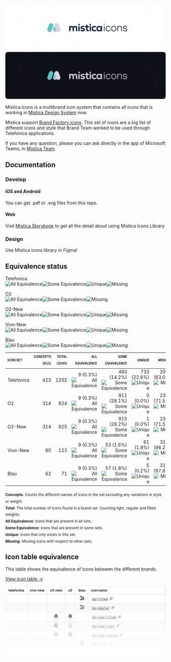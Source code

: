 ![Mistica Icons](.github/resources/mistica-icons-light.svg#gh-light-mode-only)
![Mistica Icons](.github/resources/mistica-icons-dark.svg#gh-dark-mode-only)

Mística Icons is a multibrand icon system that contains all icons that is working in [Mistica Design System](https://github.com/Telefonica/mistica) now.  

Mistica support [Brand Factory icons](https://brandfactory.telefonica.com/document/1086#/nuestra-identidad/iconos). This set of icons are a big list of different icons and style that Brand Team worked to be used through Telefonica applications.

If you have any question, please you can ask directly in the app of Microsoft Teams, in [Mistica Team](https://teams.microsoft.com/l/team/19%3ad2e3607a32ec411b8bf492f43cd0fe0c%40thread.tacv2/conversations?groupId=e265fe99-929f-45d1-8154-699649674a40&tenantId=9744600e-3e04-492e-baa1-25ec245c6f10).  

## Documentation

### Develop

#### iOS and Android

You can get .pdf or .svg files from this repo.

#### Web

Visit [Mistica Storybook](https://mistica-web.vercel.app/?path=/story/icons-catalog--catalog) to get all the detail about using Mistica Icons Library

### Design

Use Mística icons library in Figma!


## Equivalence status

Telefonica  
<img src='https://dummyimage.com/1x8/0066FF/000&text=+' alt='All Equivalence'><img src='https://dummyimage.com/56x8/EAC344/000&text=+' alt='Some Equivalence'><img src='https://dummyimage.com/90x8/59C2C9/000&text=+' alt='Unique'><img src='https://dummyimage.com/253x8/D1D5E4/000&text=+' alt='Missing'>

O2  
<img src='https://dummyimage.com/1x8/0066FF/000&text=+' alt='All Equivalence'><img src='https://dummyimage.com/112x8/EAC344/000&text=+' alt='Some Equivalence'><img src='https://dummyimage.com/287x8/D1D5E4/000&text=+' alt='Missing'>

O2-New  
<img src='https://dummyimage.com/1x8/0066FF/000&text=+' alt='All Equivalence'><img src='https://dummyimage.com/112x8/EAC344/000&text=+' alt='Some Equivalence'><img src='https://dummyimage.com/1x8/59C2C9/000&text=+' alt='Unique'><img src='https://dummyimage.com/286x8/D1D5E4/000&text=+' alt='Missing'>

Vivo-New  
<img src='https://dummyimage.com/1x8/0066FF/000&text=+' alt='All Equivalence'><img src='https://dummyimage.com/6x8/EAC344/000&text=+' alt='Some Equivalence'><img src='https://dummyimage.com/7x8/59C2C9/000&text=+' alt='Unique'><img src='https://dummyimage.com/386x8/D1D5E4/000&text=+' alt='Missing'>

Blau  
<img src='https://dummyimage.com/1x8/0066FF/000&text=+' alt='All Equivalence'><img src='https://dummyimage.com/7x8/EAC344/000&text=+' alt='Some Equivalence'><img src='https://dummyimage.com/1x8/59C2C9/000&text=+' alt='Unique'><img src='https://dummyimage.com/391x8/D1D5E4/000&text=+' alt='Missing'>

  
| <sub><sup>ICON SET</sup></sub> | <sub><sup>CONCEPTS (611)</sup></sub> | <sub><sup>TOTAL (3245)</sup></sub> | <sub><sup>ALL EQUIVALENCE</sup></sub> | <sub><sup>SOME EQUIVALENCE</sup></sub> | <sub><sup>UNIQUE</sup></sub> | <sub><sup>MISSING</sup></sub> |
| :--------- | --------: | -----: | ----------: | -------------------: | -------------------: | ------------: |
| Telefonica | 423 | 1202 | 9 (0.3%) ![All Equivalence](https://dummyimage.com/4x12/0066FF/000&text=+) | 460 (14.2%) ![Some Equivalence](https://dummyimage.com/4x12/EAC344/000&text=+) | 733 (22.6%) ![Unique](https://dummyimage.com/4x12/59C2C9/000&text=+) | 2043 (63.0%) ![Missing](https://dummyimage.com/4x12/D1D5E4/000&text=+) |
| O2 | 314 | 924 | 9 (0.3%) ![All Equivalence](https://dummyimage.com/4x12/0066FF/000&text=+) | 911 (28.1%) ![Some Equivalence](https://dummyimage.com/4x12/EAC344/000&text=+) | 0 (0.0%) ![Unique](https://dummyimage.com/4x12/59C2C9/000&text=+) | 2321 (71.5%) ![Missing](https://dummyimage.com/4x12/D1D5E4/000&text=+) |
| O2-New | 314 | 925 | 9 (0.3%) ![All Equivalence](https://dummyimage.com/4x12/0066FF/000&text=+) | 915 (28.2%) ![Some Equivalence](https://dummyimage.com/4x12/EAC344/000&text=+) | 1 (0.0%) ![Unique](https://dummyimage.com/4x12/59C2C9/000&text=+) | 2320 (71.5%) ![Missing](https://dummyimage.com/4x12/D1D5E4/000&text=+) |
| Vivo-New | 60 | 123 | 9 (0.3%) ![All Equivalence](https://dummyimage.com/4x12/0066FF/000&text=+) | 53 (1.6%) ![Some Equivalence](https://dummyimage.com/4x12/EAC344/000&text=+) | 61 (1.9%) ![Unique](https://dummyimage.com/4x12/59C2C9/000&text=+) | 3122 (96.2%) ![Missing](https://dummyimage.com/4x12/D1D5E4/000&text=+) |
| Blau | 62 | 71 | 9 (0.3%) ![All Equivalence](https://dummyimage.com/4x12/0066FF/000&text=+) | 57 (1.8%) ![Some Equivalence](https://dummyimage.com/4x12/EAC344/000&text=+) | 5 (0.2%) ![Unique](https://dummyimage.com/4x12/59C2C9/000&text=+) | 3174 (97.8%) ![Missing](https://dummyimage.com/4x12/D1D5E4/000&text=+) |


<sub>**Concepts**: Counts the different names of icons in the set excluding any variations in style or weight.</sub>  
<sub>**Total**: The total number of icons found in a brand set. Counting light, regular and filled weights.</sub>  
<sub>**All Equivalence**: Icons that are present in all sets.</sub>  
<sub>**Some Equivalence**: Icons that are present in some sets.</sub>  
<sub>**Unique**: Icons that only exists in this set.</sub>  
<sub>**Missing**: Missing icons with respect to other sets.</sub>

## Icon table equivalence

This table shows the equivalence of icons between the different brands.

[View icon table →](ICON_TABLE.md)

[![Icon Table Preview](.github/resources/icon_table.png)](ICON_TABLE.md)


